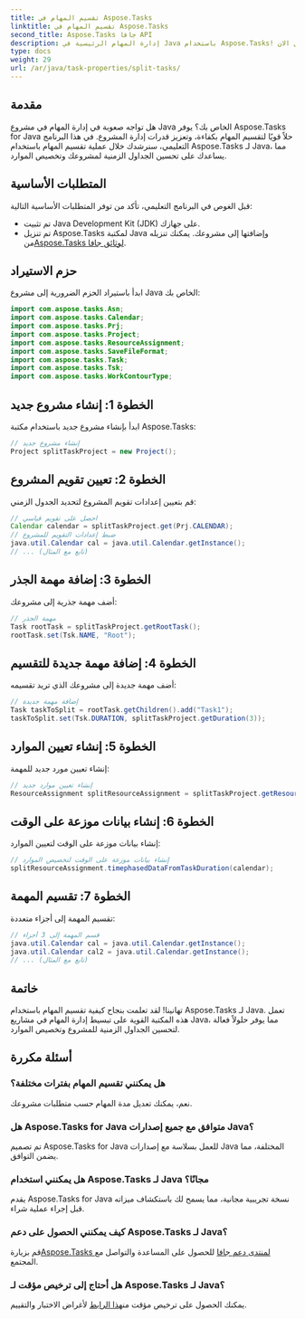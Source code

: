 ```yaml
---
title: تقسيم المهام في Aspose.Tasks
linktitle: تقسيم المهام في Aspose.Tasks
second_title: Aspose.Tasks جافا API
description: إدارة المهام الرئيسية في Java باستخدام Aspose.Tasks! تعرف على كيفية تقسيم المهام بكفاءة للحصول على جداول زمنية محسنة للمشروع. التحميل الان!
type: docs
weight: 29
url: /ar/java/task-properties/split-tasks/
---
```

## مقدمة
هل تواجه صعوبة في إدارة المهام في مشروع Java الخاص بك؟ يوفر Aspose.Tasks for Java حلاً قويًا لتقسيم المهام بكفاءة، وتعزيز قدرات إدارة المشروع. في هذا البرنامج التعليمي، سنرشدك خلال عملية تقسيم المهام باستخدام Aspose.Tasks لـ Java، مما يساعدك على تحسين الجداول الزمنية لمشروعك وتخصيص الموارد.
## المتطلبات الأساسية
قبل الغوص في البرنامج التعليمي، تأكد من توفر المتطلبات الأساسية التالية:
- تم تثبيت Java Development Kit (JDK) على جهازك.
-  تم تنزيل Aspose.Tasks لمكتبة Java وإضافتها إلى مشروعك. يمكنك تنزيله من[Aspose.Tasks لوثائق جافا](https://reference.aspose.com/tasks/java/).
## حزم الاستيراد
ابدأ باستيراد الحزم الضرورية إلى مشروع Java الخاص بك:
```java
import com.aspose.tasks.Asn;
import com.aspose.tasks.Calendar;
import com.aspose.tasks.Prj;
import com.aspose.tasks.Project;
import com.aspose.tasks.ResourceAssignment;
import com.aspose.tasks.SaveFileFormat;
import com.aspose.tasks.Task;
import com.aspose.tasks.Tsk;
import com.aspose.tasks.WorkContourType;
```
## الخطوة 1: إنشاء مشروع جديد
ابدأ بإنشاء مشروع جديد باستخدام مكتبة Aspose.Tasks:
```java
// إنشاء مشروع جديد
Project splitTaskProject = new Project();
```
## الخطوة 2: تعيين تقويم المشروع
قم بتعيين إعدادات تقويم المشروع لتحديد الجدول الزمني:
```java
// احصل على تقويم قياسي
Calendar calendar = splitTaskProject.get(Prj.CALENDAR);
// ضبط إعدادات التقويم للمشروع
java.util.Calendar cal = java.util.Calendar.getInstance();
// ... (تابع مع المثال)
```
## الخطوة 3: إضافة مهمة الجذر
أضف مهمة جذرية إلى مشروعك:
```java
// مهمة الجذر
Task rootTask = splitTaskProject.getRootTask();
rootTask.set(Tsk.NAME, "Root");
```
## الخطوة 4: إضافة مهمة جديدة للتقسيم
أضف مهمة جديدة إلى مشروعك الذي تريد تقسيمه:
```java
// إضافة مهمة جديدة
Task taskToSplit = rootTask.getChildren().add("Task1");
taskToSplit.set(Tsk.DURATION, splitTaskProject.getDuration(3));
```
## الخطوة 5: إنشاء تعيين الموارد
إنشاء تعيين مورد جديد للمهمة:
```java
// إنشاء تعيين موارد جديد
ResourceAssignment splitResourceAssignment = splitTaskProject.getResourceAssignments().add(taskToSplit, null);
```
## الخطوة 6: إنشاء بيانات موزعة على الوقت
إنشاء بيانات موزعة على الوقت لتعيين الموارد:
```java
// إنشاء بيانات موزعة على الوقت لتخصيص الموارد
splitResourceAssignment.timephasedDataFromTaskDuration(calendar);
```
## الخطوة 7: تقسيم المهمة
تقسيم المهمة إلى أجزاء متعددة:
```java
// قسم المهمة إلى 3 أجزاء
java.util.Calendar cal = java.util.Calendar.getInstance();
java.util.Calendar cal2 = java.util.Calendar.getInstance();
// ... (تابع مع المثال)
```
## خاتمة
تهانينا! لقد تعلمت بنجاح كيفية تقسيم المهام باستخدام Aspose.Tasks لـ Java. تعمل هذه المكتبة القوية على تبسيط إدارة المهام في مشاريع Java، مما يوفر حلولاً فعالة لتحسين الجداول الزمنية للمشروع وتخصيص الموارد.
## أسئلة مكررة
### هل يمكنني تقسيم المهام بفترات مختلفة؟
نعم، يمكنك تعديل مدة المهام حسب متطلبات مشروعك.
### هل Aspose.Tasks for Java متوافق مع جميع إصدارات Java؟
تم تصميم Aspose.Tasks for Java للعمل بسلاسة مع إصدارات Java المختلفة، مما يضمن التوافق.
### هل يمكنني استخدام Aspose.Tasks لـ Java مجانًا؟
يقدم Aspose.Tasks for Java نسخة تجريبية مجانية، مما يسمح لك باستكشاف ميزاته قبل إجراء عملية شراء.
### كيف يمكنني الحصول على دعم Aspose.Tasks لـ Java؟
 قم بزيارة[Aspose.Tasks لمنتدى دعم جافا](https://forum.aspose.com/c/tasks/15) للحصول على المساعدة والتواصل مع المجتمع.
### هل أحتاج إلى ترخيص مؤقت لـ Aspose.Tasks لـ Java؟
 يمكنك الحصول على ترخيص مؤقت من[هذا الرابط](https://purchase.aspose.com/temporary-license/) لأغراض الاختبار والتقييم.
